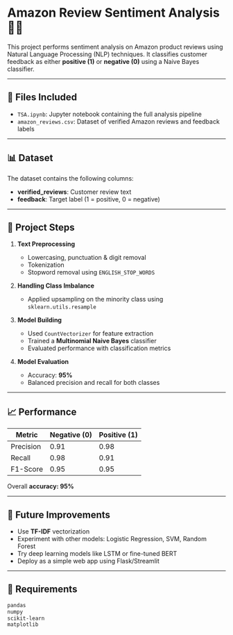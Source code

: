 # Amazon Review Sentiment Analysis 🛒💬

This project performs sentiment analysis on Amazon product reviews using Natural Language Processing (NLP) techniques. It classifies customer feedback as either **positive (1)** or **negative (0)** using a Naive Bayes classifier.

---

## 📁 Files Included

- `TSA.ipynb`: Jupyter notebook containing the full analysis pipeline
- `amazon_reviews.csv`: Dataset of verified Amazon reviews and feedback labels

---

## 📊 Dataset

The dataset contains the following columns:

- **verified_reviews**: Customer review text
- **feedback**: Target label (1 = positive, 0 = negative)

---

## 🔧 Project Steps

1. **Text Preprocessing**  
   - Lowercasing, punctuation & digit removal  
   - Tokenization  
   - Stopword removal using `ENGLISH_STOP_WORDS`

2. **Handling Class Imbalance**  
   - Applied upsampling on the minority class using `sklearn.utils.resample`

3. **Model Building**  
   - Used `CountVectorizer` for feature extraction  
   - Trained a **Multinomial Naive Bayes** classifier  
   - Evaluated performance with classification metrics

4. **Model Evaluation**  
   - Accuracy: **95%**  
   - Balanced precision and recall for both classes

---

## 📈 Performance

| Metric     | Negative (0) | Positive (1) |
|------------|--------------|--------------|
| Precision  | 0.91         | 0.98         |
| Recall     | 0.98         | 0.91         |
| F1-Score   | 0.95         | 0.95         |

Overall **accuracy: 95%**

---

## 🚀 Future Improvements

- Use **TF-IDF** vectorization
- Experiment with other models: Logistic Regression, SVM, Random Forest
- Try deep learning models like LSTM or fine-tuned BERT
- Deploy as a simple web app using Flask/Streamlit

---

## 📌 Requirements

```bash
pandas
numpy
scikit-learn
matplotlib
